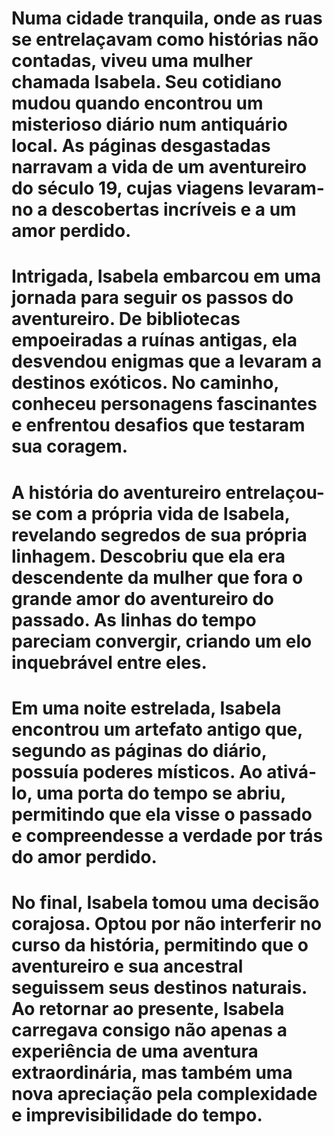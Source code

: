 # Numa cidade tranquila, onde as ruas se entrelaçavam como histórias não contadas, viveu uma mulher chamada Isabela. Seu cotidiano mudou quando encontrou um misterioso diário num antiquário local. As páginas desgastadas narravam a vida de um aventureiro do século 19, cujas viagens levaram-no a descobertas incríveis e a um amor perdido. 
# Intrigada, Isabela embarcou em uma jornada para seguir os passos do aventureiro. De bibliotecas empoeiradas a ruínas antigas, ela desvendou enigmas que a levaram a destinos exóticos. No caminho, conheceu personagens fascinantes e enfrentou desafios que testaram sua coragem.
# A história do aventureiro entrelaçou-se com a própria vida de Isabela, revelando segredos de sua própria linhagem. Descobriu que ela era descendente da mulher que fora o grande amor do aventureiro do passado. As linhas do tempo pareciam convergir, criando um elo inquebrável entre eles.
# Em uma noite estrelada, Isabela encontrou um artefato antigo que, segundo as páginas do diário, possuía poderes místicos. Ao ativá-lo, uma porta do tempo se abriu, permitindo que ela visse o passado e compreendesse a verdade por trás do amor perdido.
# No final, Isabela tomou uma decisão corajosa. Optou por não interferir no curso da história, permitindo que o aventureiro e sua ancestral seguissem seus destinos naturais. Ao retornar ao presente, Isabela carregava consigo não apenas a experiência de uma aventura extraordinária, mas também uma nova apreciação pela complexidade e imprevisibilidade do tempo.
